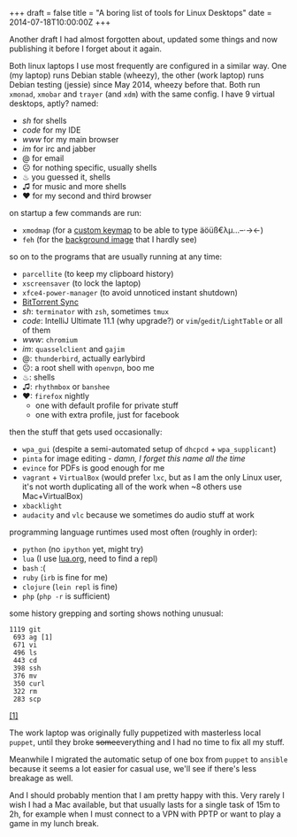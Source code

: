 +++
draft = false
title = "A boring list of tools for Linux Desktops"
date = 2014-07-18T10:00:00Z
+++



Another draft I had almost forgotten about, updated some things and now publishing it before I forget about it again.


Both linux laptops I use most frequently are configured in a similar way.
One (my laptop) runs Debian stable (wheezy), the other (work laptop) runs Debian testing (jessie) since May 2014, wheezy before that.
Both run `xmonad`, `xmobar` and `trayer` (and `xdm`) with the same config.
I have 9 virtual desktops, aptly? named:

  * *sh* for shells
  * *code* for my IDE
  * *www* for my main browser
  * *im* for irc and jabber
  * @ for email
  * ☹ for nothing specific, usually shells
  * ♨ you guessed it, shells
  * ♫ for music and more shells
  * ♥ for my second and third browser

on startup a few commands are run:

  * `xmodmap` (for a [custom keymap](https://github.com/winks/dotfiles/blob/master/.us-intl-german.xmodmap) to be able to type äöüß€λµ…–·→←)
  * `feh` (for the [background image](http://www.reddit.com/r/funny/comments/1plsfp/you_guys_got_windoge_8/) that I hardly see)

so on to the programs that are usually running at any time:

  * `parcellite` (to keep my clipboard history)
  * `xscreensaver` (to lock the laptop)
  * `xfce4-power-manager` (to avoid unnoticed instant shutdown)
  * [BitTorrent Sync](www.bittorrent.com/sync)
  * *sh*: `terminator` with `zsh`, sometimes `tmux`
  * *code*: IntelliJ Ultimate 11.1 (why upgrade?) or `vim`/`gedit`/`LightTable` or all of them
  * *www*: `chromium`
  * *im*: `quasselclient` and `gajim`
  * @: `thunderbird`, actually earlybird
  * ☹: a root shell with `openvpn`, boo me
  * ♨: shells
  * ♫: `rhythmbox` or `banshee`
  * ♥: `firefox` nightly
    * one with default profile for private stuff
    * one with extra profile, just for facebook

then the stuff that gets used occasionally:

  * `wpa_gui` (despite a semi-automated setup of `dhcpcd` + `wpa_supplicant`)
  * `pinta` for image editing - *damn, I forget this name all the time*
  * `evince` for PDFs is good enough for me
  * `vagrant` + `VirtualBox` (would prefer `lxc`, but as I am the only Linux user, it's not worth duplicating all of the work when ~8 others use Mac+VirtualBox)
  * `xbacklight`
  * `audacity` and `vlc` because we sometimes do audio stuff at work

programming language runtimes used most often (roughly in order):

  * `python` (no `ipython` yet, might try)
  * `lua` (I use [lua.org](http://www.lua.org/cgi-bin/demo), need to find a repl)
  * `bash` :(
  * `ruby` (`irb` is fine for me)
  * `clojure` (`lein repl` is fine)
  * `php` (`php -r` is sufficient)

some history grepping and sorting shows nothing unusual:

    1119 git
     693 ag [1]
     671 vi
     496 ls
     443 cd
     398 ssh
     376 mv
     350 curl
     322 rm
     283 scp

[[1]](https://github.com/ggreer/the_silver_searcher)

The work laptop was originally fully puppetized with masterless local `puppet`, until they broke <s>some</s>everything and I had no time to fix all my stuff.

Meanwhile I migrated the automatic setup of one box from `puppet` to `ansible` because it seems a lot easier for casual use, we'll see if there's less breakage as well.

And I should probably mention that I am pretty happy with this.
Very rarely I wish I had a Mac available, but that usually lasts for a single task of 15m to 2h, for example when I must connect to a VPN with PPTP or want to play a game in my lunch break.